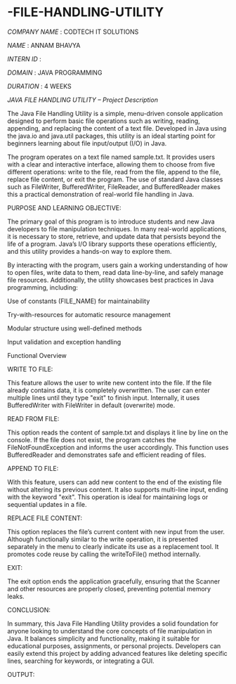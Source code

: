 # -FILE-HANDLING-UTILITY

*COMPANY NAME* : CODTECH IT SOLUTIONS

*NAME* : ANNAM BHAVYA

*INTERN ID* : 

*DOMAIN* : JAVA PROGRAMMING

*DURATION* : 4 WEEKS

*JAVA FILE HANDLING UTILITY – Project Description*

The Java File Handling Utility is a simple, menu-driven console application designed to perform basic file operations such as writing, reading, appending, and replacing the content of a text file. Developed in Java using the java.io and java.util packages, this utility is an ideal starting point for beginners learning about file input/output (I/O) in Java.

The program operates on a text file named sample.txt. It provides users with a clear and interactive interface, allowing them to choose from five different operations: write to the file, read from the file, append to the file, replace file content, or exit the program. The use of standard Java classes such as FileWriter, BufferedWriter, FileReader, and BufferedReader makes this a practical demonstration of real-world file handling in Java.

 PURPOSE AND LEARNING OBJECTIVE:

The primary goal of this program is to introduce students and new Java developers to file manipulation techniques. In many real-world applications, it is necessary to store, retrieve, and update data that persists beyond the life of a program. Java’s I/O library supports these operations efficiently, and this utility provides a hands-on way to explore them.

By interacting with the program, users gain a working understanding of how to open files, write data to them, read data line-by-line, and safely manage file resources. Additionally, the utility showcases best practices in Java programming, including:

Use of constants (FILE_NAME) for maintainability

Try-with-resources for automatic resource management

Modular structure using well-defined methods

Input validation and exception handling

 Functional Overview

WRITE TO FILE:

This feature allows the user to write new content into the file. If the file already contains data, it is completely overwritten. The user can enter multiple lines until they type "exit" to finish input. Internally, it uses BufferedWriter with FileWriter in default (overwrite) mode.

READ FROM FILE:

This option reads the content of sample.txt and displays it line by line on the console. If the file does not exist, the program catches the FileNotFoundException and informs the user accordingly. This function uses BufferedReader and demonstrates safe and efficient reading of files.

APPEND TO FILE:

With this feature, users can add new content to the end of the existing file without altering its previous content. It also supports multi-line input, ending with the keyword "exit". This operation is ideal for maintaining logs or sequential updates in a file.

REPLACE FILE CONTENT:

This option replaces the file’s current content with new input from the user. Although functionally similar to the write operation, it is presented separately in the menu to clearly indicate its use as a replacement tool. It promotes code reuse by calling the writeToFile() method internally.

EXIT:

The exit option ends the application gracefully, ensuring that the Scanner and other resources are properly closed, preventing potential memory leaks.

CONCLUSION:

In summary, this Java File Handling Utility provides a solid foundation for anyone looking to understand the core concepts of file manipulation in Java. It balances simplicity and functionality, making it suitable for educational purposes, assignments, or personal projects. Developers can easily extend this project by adding advanced features like deleting specific lines, searching for keywords, or integrating a GUI.

OUTPUT:


